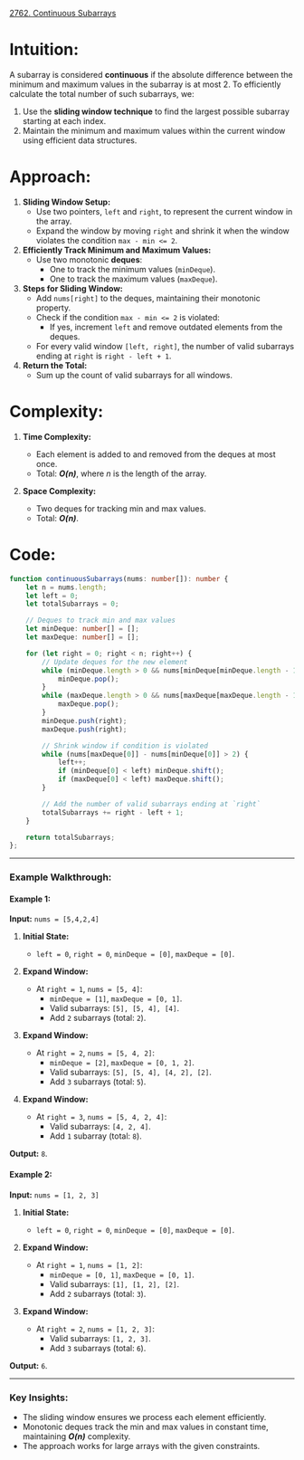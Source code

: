 [2762. Continuous Subarrays](https://leetcode.com/problems/continuous-subarrays/)

# Intuition:

A subarray is considered **continuous** if the absolute difference between the minimum and maximum values in the subarray is at most 2. To efficiently calculate the total number of such subarrays, we:
1. Use the **sliding window technique** to find the largest possible subarray starting at each index.
2. Maintain the minimum and maximum values within the current window using efficient data structures.

# Approach:

1. **Sliding Window Setup:**
    - Use two pointers, `left` and `right`, to represent the current window in the array.
    - Expand the window by moving `right` and shrink it when the window violates the condition `max - min <= 2`.
2. **Efficiently Track Minimum and Maximum Values:**
    - Use two monotonic **deques**:
        - One to track the minimum values (`minDeque`).
        - One to track the maximum values (`maxDeque`).
3. **Steps for Sliding Window:**
    - Add `nums[right]` to the deques, maintaining their monotonic property.
    - Check if the condition `max - min <= 2` is violated:
        - If yes, increment `left` and remove outdated elements from the deques.
    - For every valid window `[left, right]`, the number of valid subarrays ending at `right` is `right - left + 1`.
4. **Return the Total:**    
    - Sum up the count of valid subarrays for all windows.

# Complexity:

1. **Time Complexity:**
    - Each element is added to and removed from the deques at most once.
    - Total: ***O(n)***, where *n* is the length of the array.

2. **Space Complexity:**
    - Two deques for tracking min and max values.
    - Total: ***O(n)***.

# Code:

```typescript
function continuousSubarrays(nums: number[]): number {
    let n = nums.length;
    let left = 0;
    let totalSubarrays = 0;

    // Deques to track min and max values
    let minDeque: number[] = [];
    let maxDeque: number[] = [];

    for (let right = 0; right < n; right++) {
        // Update deques for the new element
        while (minDeque.length > 0 && nums[minDeque[minDeque.length - 1]] > nums[right]) {
            minDeque.pop();
        }
        while (maxDeque.length > 0 && nums[maxDeque[maxDeque.length - 1]] < nums[right]) {
            maxDeque.pop();
        }
        minDeque.push(right);
        maxDeque.push(right);

        // Shrink window if condition is violated
        while (nums[maxDeque[0]] - nums[minDeque[0]] > 2) {
            left++;
            if (minDeque[0] < left) minDeque.shift();
            if (maxDeque[0] < left) maxDeque.shift();
        }

        // Add the number of valid subarrays ending at `right`
        totalSubarrays += right - left + 1;
    }

    return totalSubarrays;
};

```

---

### **Example Walkthrough:**

#### Example 1:

**Input:** `nums = [5,4,2,4]`

1. **Initial State:**
    
    - `left = 0`, `right = 0`, `minDeque = [0]`, `maxDeque = [0]`.
2. **Expand Window:**
    
    - At `right = 1`, `nums = [5, 4]`:
        - `minDeque = [1]`, `maxDeque = [0, 1]`.
        - Valid subarrays: `[5], [5, 4], [4]`.
        - Add `2` subarrays (total: `2`).
3. **Expand Window:**
    
    - At `right = 2`, `nums = [5, 4, 2]`:
        - `minDeque = [2]`, `maxDeque = [0, 1, 2]`.
        - Valid subarrays: `[5], [5, 4], [4, 2], [2]`.
        - Add `3` subarrays (total: `5`).
4. **Expand Window:**
    
    - At `right = 3`, `nums = [5, 4, 2, 4]`:
        - Valid subarrays: `[4, 2, 4]`.
        - Add `1` subarray (total: `8`).

**Output:** `8`.

#### Example 2:

**Input:** `nums = [1, 2, 3]`

1. **Initial State:**
    
    - `left = 0`, `right = 0`, `minDeque = [0]`, `maxDeque = [0]`.
2. **Expand Window:**
    
    - At `right = 1`, `nums = [1, 2]`:
        - `minDeque = [0, 1]`, `maxDeque = [0, 1]`.
        - Valid subarrays: `[1], [1, 2], [2]`.
        - Add `2` subarrays (total: `3`).
3. **Expand Window:**
    
    - At `right = 2`, `nums = [1, 2, 3]`:
        - Valid subarrays: `[1, 2, 3]`.
        - Add `3` subarrays (total: `6`).

**Output:** `6`.

---

### **Key Insights:**

- The sliding window ensures we process each element efficiently.
- Monotonic deques track the min and max values in constant time, maintaining ***O(n)*** complexity.
- The approach works for large arrays with the given constraints.